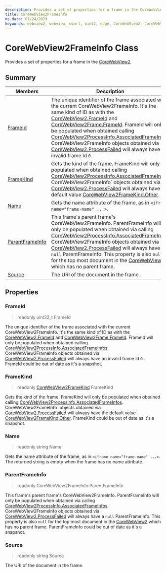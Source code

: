 ```yaml
---
description: Provides a set of properties for a frame in the CoreWebView2.
title: CoreWebView2FrameInfo
ms.date: 07/24/2023
keywords: webview2, webview, winrt, win32, edge, CoreWebView2, CoreWebView2Controller, browser control, edge html, CoreWebView2FrameInfo
---
```


# CoreWebView2FrameInfo Class



Provides a set of properties for a frame in the [CoreWebView2](corewebview2.md).

## Summary

Members|Description
--|--
[FrameId](#frameid) | The unique identifier of the frame associated with the current CoreWebView2FrameInfo. It's the same kind of ID as with the [CoreWebView2.FrameId](corewebview2.md#frameid) and [CoreWebView2Frame.FrameId](corewebview2frame.md#frameid). FrameId will only be populated when obtained calling [CoreWebView2ProcessInfo.AssociatedFrameInfos](corewebview2processinfo.md#associatedframeinfos). CoreWebView2FrameInfo objects obtained via [CoreWebView2.ProcessFailed](corewebview2.md#processfailed) will always have an invalid frame Id `0`.
[FrameKind](#framekind) | Gets the kind of the frame. FrameKind will only be populated when obtained calling [CoreWebView2ProcessInfo.AssociatedFrameInfos](corewebview2processinfo.md#associatedframeinfos). CoreWebView2FrameInfo` objects obtained via [CoreWebView2.ProcessFailed](corewebview2.md#processfailed) will always have the default value [CoreWebView2FrameKind.Other](corewebview2framekind.md#other).
[Name](#name) | Gets the name attribute of the frame, as in `<iframe name="frame-name" ...>`.
[ParentFrameInfo](#parentframeinfo) | This frame's parent frame's CoreWebView2FrameInfo. ParentFrameInfo will only be populated when obtained via calling [CoreWebView2ProcessInfo.AssociatedFrameInfos](corewebview2processinfo.md#associatedframeinfos). CoreWebView2FrameInfo objects obtained via [CoreWebView2.ProcessFailed](corewebview2.md#processfailed) will always have a `null` ParentFrameInfo. This property is also `null` for the top most document in the [CoreWebView2](corewebview2.md) which has no parent frame.
[Source](#source) | The URI of the document in the frame.

## Properties

### FrameId

> readonly  uint32_t FrameId

The unique identifier of the frame associated with the current CoreWebView2FrameInfo. It's the same kind of ID as with the [CoreWebView2.FrameId](corewebview2.md#frameid) and [CoreWebView2Frame.FrameId](corewebview2frame.md#frameid). FrameId will only be populated when obtained calling [CoreWebView2ProcessInfo.AssociatedFrameInfos](corewebview2processinfo.md#associatedframeinfos). CoreWebView2FrameInfo objects obtained via [CoreWebView2.ProcessFailed](corewebview2.md#processfailed) will always have an invalid frame Id `0`.
FrameId could be out of date as it's a snapshot.

### FrameKind

> readonly  [CoreWebView2FrameKind](corewebview2framekind.md) FrameKind

Gets the kind of the frame. FrameKind will only be populated when obtained calling [CoreWebView2ProcessInfo.AssociatedFrameInfos](corewebview2processinfo.md#associatedframeinfos). CoreWebView2FrameInfo` objects obtained via [CoreWebView2.ProcessFailed](corewebview2.md#processfailed) will always have the default value [CoreWebView2FrameKind.Other](corewebview2framekind.md#other).
FrameKind could be out of date as it's a snapshot.

### Name

> readonly  string Name

Gets the name attribute of the frame, as in `<iframe name="frame-name" ...>`.
The returned string is empty when the frame has no name attribute.

### ParentFrameInfo

> readonly  CoreWebView2FrameInfo ParentFrameInfo

This frame's parent frame's CoreWebView2FrameInfo. ParentFrameInfo will only be populated when obtained via calling [CoreWebView2ProcessInfo.AssociatedFrameInfos](corewebview2processinfo.md#associatedframeinfos). CoreWebView2FrameInfo objects obtained via [CoreWebView2.ProcessFailed](corewebview2.md#processfailed) will always have a `null` ParentFrameInfo. This property is also `null` for the top most document in the [CoreWebView2](corewebview2.md) which has no parent frame.
ParentFrameInfo could be out of date as it's a snapshot.

### Source

> readonly  string Source

The URI of the document in the frame.




